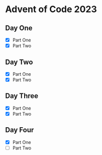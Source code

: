 # Advent of Code 2023

## Day One

- [x] Part One
- [x] Part Two

## Day Two

- [x] Part One
- [x] Part Two

## Day Three

- [x] Part One
- [x] Part Two

## Day Four

- [x] Part One
- [ ] Part Two
